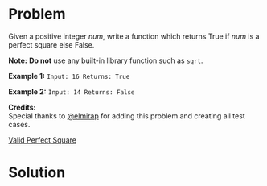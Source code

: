 
# Problem

Given a positive integer _num_, write a function which returns True if _num_
is a perfect square else False.

**Note:** **Do not** use any built-in library function such as `sqrt`. 

**Example 1:**
    ```
    Input: 16
    Returns: True
    ```

**Example 2:**
    ```
    Input: 14
    Returns: False
    ```

**Credits:**  
Special thanks to [@elmirap](https://discuss.leetcode.com/user/elmirap) for
adding this problem and creating all test cases.



[Valid Perfect Square](https://leetcode.com/problems/valid-perfect-square)

# Solution



